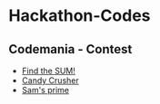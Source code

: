 # Hackathon-Codes

## Codemania - Contest

- [Find the SUM!](https://github.com/NashoNightmare/Hackathon-Codes/blob/main/find_the_sum.py)
- [Candy Crusher](https://github.com/NashoNightmare/Hackathon-Codes/blob/main/candy_crusher.py)
- [Sam's prime](https://github.com/NashoNightmare/Hackathon-Codes/blob/main/sams_prime.py)
